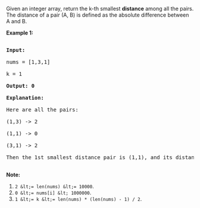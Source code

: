 Given an integer array, return the k-th smallest __distance__ among all the pairs. The distance of a pair (A, B) is defined as the absolute difference between A and B. 

__Example 1:__  

<pre>
<b>Input:</b>
nums = [1,3,1]
k = 1
<b>Output: 0</b> 
<b>Explanation:</b>
Here are all the pairs:
(1,3) -&gt; 2
(1,1) -&gt; 0
(3,1) -&gt; 2
Then the 1st smallest distance pair is (1,1), and its distance is 0.
</pre>

__Note:__  

1.   `` 2 &lt;= len(nums) &lt;= 10000 ``.
2.   `` 0 &lt;= nums[i] &lt; 1000000 ``.
3.   `` 1 &lt;= k &lt;= len(nums) * (len(nums) - 1) / 2 ``.